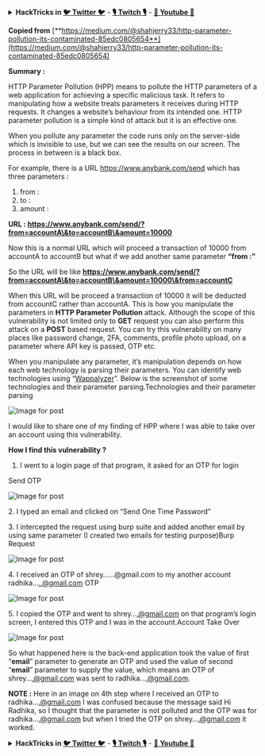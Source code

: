 

<details>

<summary><strong>HackTricks in </strong><a href="https://twitter.com/carlospolopm"><strong>🐦 Twitter 🐦</strong></a> - <a href="https://www.twitch.tv/hacktricks_live/schedule"><strong>🎙️ Twitch 🎙️</strong></a> - <a href="https://www.youtube.com/@hacktricks_LIVE"><strong>🎥 Youtube 🎥</strong></a></summary>

- Do you work in a **cybersecurity company**? Do you want to see your **company advertised in HackTricks**? or do you want to have access to the **latest version of the PEASS or download HackTricks in PDF**? Check the [**SUBSCRIPTION PLANS**](https://github.com/sponsors/carlospolop)!

- Discover [**The PEASS Family**](https://opensea.io/collection/the-peass-family), our collection of exclusive [**NFTs**](https://opensea.io/collection/the-peass-family)

- Get the [**official PEASS & HackTricks swag**](https://peass.creator-spring.com)

- **Join the** [**💬**](https://emojipedia.org/speech-balloon/) [**Discord group**](https://discord.gg/hRep4RUj7f) or the [**telegram group**](https://t.me/peass) or **follow** me on **Twitter** [**🐦**](https://github.com/carlospolop/hacktricks/tree/7af18b62b3bdc423e11444677a6a73d4043511e9/\[https:/emojipedia.org/bird/README.md)[**@carlospolopm**](https://twitter.com/carlospolopm)**.**

- **Share your hacking tricks by submitting PRs to the [hacktricks repo](https://github.com/carlospolop/hacktricks) and [hacktricks-cloud repo](https://github.com/carlospolop/hacktricks-cloud)**.

</details>


**Copied from** [**https://medium.com/@shahjerry33/http-parameter-pollution-its-contaminated-85edc0805654**](https://medium.com/@shahjerry33/http-parameter-pollution-its-contaminated-85edc0805654)

**Summary :**

HTTP Parameter Pollution (HPP) means to pollute the HTTP parameters of a web application for achieving a specific malicious task. It refers to manipulating how a website treats parameters it receives during HTTP requests. It changes a website’s behaviour from its intended one. HTTP\
parameter pollution is a simple kind of attack but it is an effective one.

When you pollute any parameter the code runs only on the server-side which is invisible to use, but we can see the results on our screen. The process in between is a black box.

For example, there is a URL https://www.anybank.com/send which has three parameters :

1. from :
2. to :
3. amount :

**URL : https://www.anybank.com/send/?from=accountA\&to=accountB\&amount=10000**

Now this is a normal URL which will proceed a transaction of 10000 from accountA to accountB but what if we add another same parameter **“from :”**

So the URL will be like **https://www.anybank.com/send/?from=accountA\&to=accountB\&amount=10000\&from=accountC**

When this URL will be proceed a transaction of 10000 it will be deducted from accountC rather than accountA. This is how you manipulate the parameters in **HTTP Parameter Pollution** attack. Although the scope of this vulnerability is not limited only to **GET** request you can also perform this attack on a **POST** based request. You can try this vulnerability on many places like password change, 2FA, comments, profile photo upload, on a parameter where API key is passed, OTP etc.

When you manipulate any parameter, it’s manipulation depends on how each web technology is parsing their parameters. You can identify web technologies using “[Wappalyzer](https://addons.mozilla.org/en-US/firefox/addon/wappalyzer/)”. Below is the screenshot of some technologies and their parameter parsing.Technologies and their parameter parsing

![Image for post](https://miro.medium.com/max/1760/1\*POs4sP0fQVlPvTH9vw1U-A.jpeg)

I would like to share one of my finding of HPP where I was able to take over an account using this vulnerability.

**How I find this vulnerability ?**

1. I went to a login page of that program, it asked for an OTP for login

Send OTP

![Image for post](https://miro.medium.com/max/600/1\*s-M09yWBylPVEhA6\_e0nSw.jpeg)

2\. I typed an email and clicked on “Send One Time Password”

3\. I intercepted the request using burp suite and added another email by using same parameter (I created two emails for testing purpose)Burp Request

![Image for post](https://miro.medium.com/max/1737/1\*z\_RpnZyKHLn6B4Lz4ONT3Q.png)

4\. I received an OTP of shrey……@gmail.com to my another account radhika…..@gmail.com OTP

![Image for post](https://miro.medium.com/max/784/1\*a671GrRtiMYfLUL7nURD8Q.png)

5\. I copied the OTP and went to shrey….@gmail.com on that program’s login screen, I entered this OTP and I was in the account.Account Take Over

![Image for post](https://miro.medium.com/max/1698/1\*Ux-ILfCr\_Mk\_xmzzsXwNnA.jpeg)

So what happened here is the back-end application took the value of first “**email**” parameter to generate an OTP and used the value of second “**email**” parameter to supply the value, which means an OTP of shrey….@gmail.com was sent to radhika….@gmail.com.

**NOTE :** Here in an image on 4th step where I received an OTP to radhika….@gmail.com I was confused because the message said Hi Radhika, so I thought that the parameter is not polluted and the OTP was for radhika….@gmail.com but when I tried the OTP on shrey….@gmail.com it worked.


<details>

<summary><strong>HackTricks in </strong><a href="https://twitter.com/carlospolopm"><strong>🐦 Twitter 🐦</strong></a> - <a href="https://www.twitch.tv/hacktricks_live/schedule"><strong>🎙️ Twitch 🎙️</strong></a> - <a href="https://www.youtube.com/@hacktricks_LIVE"><strong>🎥 Youtube 🎥</strong></a></summary>

- Do you work in a **cybersecurity company**? Do you want to see your **company advertised in HackTricks**? or do you want to have access to the **latest version of the PEASS or download HackTricks in PDF**? Check the [**SUBSCRIPTION PLANS**](https://github.com/sponsors/carlospolop)!

- Discover [**The PEASS Family**](https://opensea.io/collection/the-peass-family), our collection of exclusive [**NFTs**](https://opensea.io/collection/the-peass-family)

- Get the [**official PEASS & HackTricks swag**](https://peass.creator-spring.com)

- **Join the** [**💬**](https://emojipedia.org/speech-balloon/) [**Discord group**](https://discord.gg/hRep4RUj7f) or the [**telegram group**](https://t.me/peass) or **follow** me on **Twitter** [**🐦**](https://github.com/carlospolop/hacktricks/tree/7af18b62b3bdc423e11444677a6a73d4043511e9/\[https:/emojipedia.org/bird/README.md)[**@carlospolopm**](https://twitter.com/carlospolopm)**.**

- **Share your hacking tricks by submitting PRs to the [hacktricks repo](https://github.com/carlospolop/hacktricks) and [hacktricks-cloud repo](https://github.com/carlospolop/hacktricks-cloud)**.

</details>



